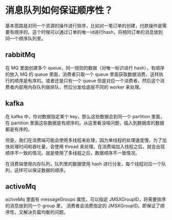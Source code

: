 # 消息队列如何保证顺序性？

基本思路是对同一个资源的操作进行排序，比如对一笔订单的创建，付款操作是需要有顺序的。这个时候可以通过订单的唯一id进行hash，将相同订单的消息放到同一个顺序队列里。

## rabbitMq

在 MQ 里面创建多个 queue，同一规则的数据（对唯一标识进行 hash），有顺序的放入 MQ 的 queue 里面，消费者只取一个 queue 里面获取数据消费，这样执行的顺序是有序的。或者还是只有一个 queue 但是对应一个消费者，然后这个消费者内部用内存队列做排队，然后分发给底层不同的 worker 来处理。

## kafka

在 kafka 中，你对数据指定某个 key，那么这些数据会到同一个 partition 里面，在 partition 里面这些数据是有顺序的。从这里看没啥问题，插入到数据库的数据都是有序的。

但是，我们在消费端可能会使用多线程来处理，因为单线程的处理速度慢，为了加快处理时间和吞吐量，会使用 thread 来处理。在消费端加入线程之后，就会出现顺序不一致的情况。就是使用了多线程之后，数据顺序不一致情况。

在消费端使用内存队列，队列里的数据使用 hash 进行分发，每个线程对应一个队列，这样可以保证数据的顺序。

## activeMq

activeMq 里面有 messageGroups 属性，可以指定 JMSXGroupID，将需要排序的消息放到同一个 group 里， 消费者会消费指定的 JMSXGroupID。即保证了顺序性，又解决负载均衡的问题。